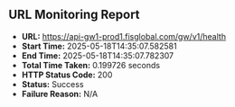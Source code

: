 ## URL Monitoring Report

- **URL:** https://api-gw1-prod1.fisglobal.com/gw/v1/health
- **Start Time:** 2025-05-18T14:35:07.582581
- **End Time:** 2025-05-18T14:35:07.782307
- **Total Time Taken:** 0.199726 seconds
- **HTTP Status Code:** 200
- **Status:** Success
- **Failure Reason:** N/A
